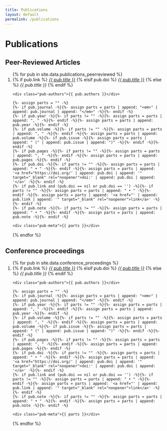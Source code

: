 ```yaml
---
title: Publications
layout: default
permalink: /publications
---
```


# Publications



## Peer-Reviewed Articles
<ol class="pub-list">
{% for pub in site.data.publications_peerreviewed %}
  <li class="pub-item">
    <div class="pub-title">
      {% if pub.link %}
        <a href="{{ pub.link }}" target="_blank" rel="noopener"><em>{{ pub.title }}</em></a>
      {% elsif pub.doi %}
        <a href="https://doi.org/{{ pub.doi | strip }}" target="_blank" rel="noopener"><em>{{ pub.title }}</em></a>
      {% else %}
        <em>{{ pub.title }}</em>
      {% endif %}
    </div>

    <div class="pub-authors">{{ pub.authors }}</div>

    {%- assign parts = "" -%}
    {%- if pub.journal -%}{%- assign parts = parts | append: "<em>" | append: pub.journal | append: "</em>" -%}{%- endif -%}
    {%- if pub.year -%}{%- if parts != "" -%}{%- assign parts = parts | append: ", " -%}{%- endif -%}{%- assign parts = parts | append: pub.year -%}{%- endif -%}
    {%- if pub.volume -%}{%- if parts != "" -%}{%- assign parts = parts | append: ", " -%}{%- endif -%}{%- assign parts = parts | append: pub.volume -%}{%- if pub.issue -%}{%- assign parts = parts | append: " (" | append: pub.issue | append: ")" -%}{%- endif -%}{%- endif -%}
    {%- if pub.pages -%}{%- if parts != "" -%}{%- assign parts = parts | append: ", " -%}{%- endif -%}{%- assign parts = parts | append: pub.pages -%}{%- endif -%}
    {%- if pub.doi -%}{%- if parts != "" -%}{%- assign parts = parts | append: " • " -%}{%- endif -%}{%- assign parts = parts | append: '<a href="https://doi.org/' | append: pub.doi | append: '" target="_blank" rel="noopener">doi:' | append: pub.doi | append: '</a>' -%}{%- endif -%}
    {%- if pub.link and (pub.doi == nil or pub.doi == '') -%}{%- if parts != "" -%}{%- assign parts = parts | append: " • " -%}{%- endif -%}{%- assign parts = parts | append: '<a href="' | append: pub.link | append: '" target="_blank" rel="noopener">link</a>' -%}{%- endif -%}
    {%- if pub.note -%}{%- if parts != "" -%}{%- assign parts = parts | append: " • " -%}{%- endif -%}{%- assign parts = parts | append: pub.note -%}{%- endif -%}

    <div class="pub-meta">{{ parts }}</div>
  </li>
{% endfor %}
</ol>

## Conference proceedings
<ol class="pub-list">
{% for pub in site.data.conference_proceedings %}
  <li class="pub-item">
    <div class="pub-title">
      {% if pub.link %}
        <a href="{{ pub.link }}" target="_blank" rel="noopener"><em>{{ pub.title }}</em></a>
      {% elsif pub.doi %}
        <a href="https://doi.org/{{ pub.doi | strip }}" target="_blank" rel="noopener"><em>{{ pub.title }}</em></a>
      {% else %}
        <em>{{ pub.title }}</em>
      {% endif %}
    </div>

    <div class="pub-authors">{{ pub.authors }}</div>

    {%- assign parts = "" -%}
    {%- if pub.journal -%}{%- assign parts = parts | append: "<em>" | append: pub.journal | append: "</em>" -%}{%- endif -%}
    {%- if pub.year -%}{%- if parts != "" -%}{%- assign parts = parts | append: ", " -%}{%- endif -%}{%- assign parts = parts | append: pub.year -%}{%- endif -%}
    {%- if pub.volume -%}{%- if parts != "" -%}{%- assign parts = parts | append: ", " -%}{%- endif -%}{%- assign parts = parts | append: pub.volume -%}{%- if pub.issue -%}{%- assign parts = parts | append: " (" | append: pub.issue | append: ")" -%}{%- endif -%}{%- endif -%}
    {%- if pub.pages -%}{%- if parts != "" -%}{%- assign parts = parts | append: ", " -%}{%- endif -%}{%- assign parts = parts | append: pub.pages -%}{%- endif -%}
    {%- if pub.doi -%}{%- if parts != "" -%}{%- assign parts = parts | append: " • " -%}{%- endif -%}{%- assign parts = parts | append: '<a href="https://doi.org/' | append: pub.doi | append: '" target="_blank" rel="noopener">doi:' | append: pub.doi | append: '</a>' -%}{%- endif -%}
    {%- if pub.link and (pub.doi == nil or pub.doi == '') -%}{%- if parts != "" -%}{%- assign parts = parts | append: " • " -%}{%- endif -%}{%- assign parts = parts | append: '<a href="' | append: pub.link | append: '" target="_blank" rel="noopener">link</a>' -%}{%- endif -%}
    {%- if pub.note -%}{%- if parts != "" -%}{%- assign parts = parts | append: " • " -%}{%- endif -%}{%- assign parts = parts | append: pub.note -%}{%- endif -%}

    <div class="pub-meta">{{ parts }}</div>
  </li>
{% endfor %}
</ol>


